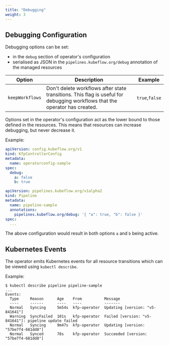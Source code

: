 ```yaml
---
title: "Debugging"
weight: 3
---
```


## Debugging Configuration

Debugging options can be set:
 - in the `debug` section of operator's configuration
 - serialised as JSON in the `pipelines.kubeflow.org/debug` annotation of the managed resources

| Option | Description | Example |
| --- | --- | --- |
| `keepWorkflows` | Don't delete workflows after state transitions. This flag is useful for debugging workflows that the operator has created. | `true`,`false` |

Options set in the operator's configuration act as the lower bound to those defined in the resources.
This means that resources can increase debugging, but never decrease it.

Example:

```yaml
apiVersion: config.kubeflow.org/v1
kind: KfpControllerConfig
metadata:
  name: operatorconfig-sample
spec:
  debug: 
    a: false
    b: true
```

```yaml
apiVersion: pipelines.kubeflow.org/v1alpha2
kind: Pipeline
metadata:
  name: pipeline-sample
  annotations:
    pipelines.kubeflow.org/debug: '{ "a": true, "b": false }'
spec:
  ...
```

The above configuration would result in both options `a` and `b` being active.

## Kubernetes Events

The operator emits Kubernetes events for all resource transitions which can be viewed using `kubectl describe`.

Example:

```shell 
$ kubectl describe pipeline pipeline-sample
...
Events:
  Type     Reason      Age    From          Message
  ----     ------      ----   ----          -------
  Normal   Syncing     5m54s  kfp-operator  Updating [version: "v5-841641"]
  Warning  SyncFailed  101s   kfp-operator  Failed [version: "v5-841641"]: pipeline update failed
  Normal   Syncing     9m47s  kfp-operator  Updating [version: "57be7f4-681dd8"]
  Normal   Synced      78s    kfp-operator  Succeeded [version: "57be7f4-681dd8"]
```

